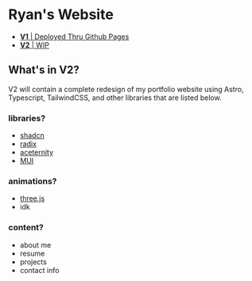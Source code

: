 # Ryan's Website
- [**V1** | Deployed Thru Github Pages](https://ryantren.github.io/portfolio-website/)
- [**V2** | WIP](http://workinprogress.com/)

## What's in V2?
V2 will contain a complete redesign of my portfolio website using Astro, Typescript, TailwindCSS, and other libraries that are listed below.

### libraries?
* [shadcn](https://ui.shadcn.com/docs/installation/astro)
* [radix](https://www.radix-ui.com/)
* [aceternity](https://ui.aceternity.com/components)
* [MUI](https://mui.com/material-ui/)

### animations?
* [three.js](https://threejs.org/)
* idk


### content?
* about me
* resume
* projects
* contact info
